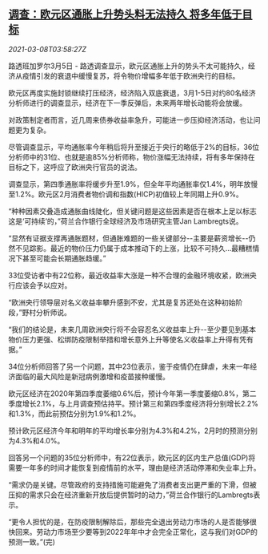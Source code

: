 <!--1615177395000-->
[调查：欧元区通胀上升势头料无法持久 将多年低于目标](https://cn.reuters.com/article/poll-euro-zone-inflation-0308-idCNKBS2B00AK)
------

<div><i>2021-03-08T03:58:27Z</i></div><p>路透班加罗尔3月5日 - 路透调查显示，欧元区通胀上升的势头不太可能持久，经济从疫情引发的衰退中缓慢复苏，将令物价增幅多年低于欧洲央行的目标。</p><p>欧元区再度实施封锁继续打压经济，经济陷入双底衰退，3月1-5日对约80名经济分析师进行的调查显示，经济在下一季反弹后，未来两年增长动能将会放缓。</p><p>对政策制定者而言，近几周来债券收益率急升，可能进一步压抑经济活动，也让问题更为复杂。</p><p>尽管调查显示，平均通胀率今年稍后将升至接近于央行的略低于2%的目标，36位分析师中的31位、也就是逾85%分析师称，物价涨幅无法持续，将有多年保持在目标之下，这呼应了欧洲央行官员的说法。</p><p>调查显示，第四季通胀率将缓步升至1.9%，但全年平均通胀率仅1.4%，明年放慢至1.2%。欧元区2月消费者物价调和指数(HICP)初值较上年同期上升0.9%。</p><p>“种种因素交叠造成通胀曲线陡化，但关键问题是这些因素是否在根本上足以标志这是‘可持续’的，”荷兰合作银行全球经济及市场研究主管Jan Lambregts说。</p><p>“显然有证据支撑再通胀题材，但通胀难题的一些关键部分--主要是薪资增长--仍然不见踪影。最近的物价压力仍属于成本推动下的上涨，比较不可持久...最糟糕情况下甚至可能会长期通胀趋缓。”</p><p>33位受访者中有22位称，最近收益率大涨是一种不合理的金融环境收紧，欧洲央行应该会予以应对。</p><p>“欧洲央行领导层对名义收益率攀升感到不安，尤其是复苏还处在这种初始阶段，”野村分析师说。</p><p>“我们的结论是，未来几周欧洲央行将不会容忍名义收益率上升--至少要见到基本物价压力更强、松绑防疫限制举措和增长意外上升等使名义收益率上升得有凭有据。”</p><p>34位分析师回答了另一个问题，其中23位表示，鉴于疫情仍在肆虐，未来一年经济面临的最大风险是新冠病例激增和疫苗接种缓慢。</p><p>欧元区经济在2020年第四季度萎缩0.6%后，预计今年第一季度萎缩0.8%，第二季度增长2.1%，与上月调查预估持平。预计第三和第四季度经济将分别增长2.2%和1.3%，而此前预估分别为1.9%和1.2%。</p><p>预计欧元区经济今年和明年的平均增长率分别为4.3%和4.2%，2月时的预测分别为4.3%和4.0%。</p><p>回答另一个问题的35位分析师中，有22位表示，欧元区的区内生产总值(GDP)将需要一年多的时间才能恢复到疫情前的水平，理由是经济活动停滞和失业率上升。</p><p>“需求仍是关键。尽管政府的支持措施可能避免了消费者支出更严重的下滑，但被压抑的需求只会在经济重新开放后提供暂时的动力，”荷兰合作银行的Lambregts表示。</p><p>“更令人担忧的是，在防疫限制解除后，那些完全退出劳动力市场的人是否能够很快回来。劳动力市场至少要等到2022年年中才会完全正常化，这与我们对GDP的预测一致。”(完)</p>
